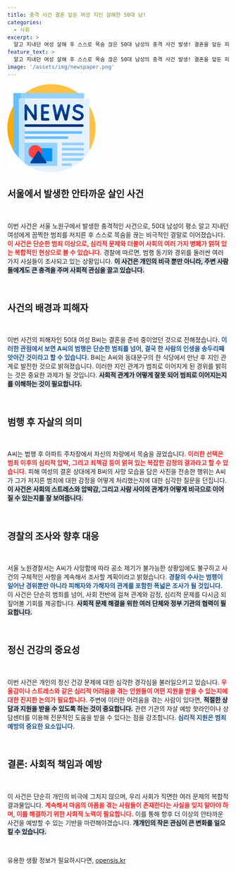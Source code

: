 ```yaml
---
title: 충격 사건 결혼 앞둔 여성 지인 살해한 50대 남!
categories:
  - 사회
excerpt: >
  알고 지내던 여성 살해 후 스스로 목숨 끊은 50대 남성의 충격 사건 발생! 결혼을 앞둔 피해자와의 관계에서 무슨 일이 있었던 걸까? 경찰, 사건의 진상을 파헤치기 위한 수사 착수. 클릭해 더 알아보세요!
feature_text: >
  알고 지내던 여성 살해 후 스스로 목숨 끊은 50대 남성의 충격 사건 발생! 결혼을 앞둔 피해자와의 관계에서 무슨 일이 있었던 걸까? 경찰, 사건의 진상을 파헤치기 위한 수사 착수. 클릭해 더 알아보세요!
image: '/assets/img/newspaper.png'
---
```


<p><img src="/assets/img/newspaper.png" alt="kimp 속보" /></p>

<h2 data-ke-size="size26">서울에서 발생한 안타까운 살인 사건</h2>

<p data-ke-size="size16">&nbsp;</p>

<p>이번 사건은 서울 노원구에서 발생한 충격적인 사건으로, 50대 남성이 평소 알고 지내던 여성에게 끔찍한 범죄를 저지른 후 스스로 목숨을 끊는 비극적인 결말로 이어졌습니다. <b><span style="color: #ee2323;">이 사건은 단순한 범죄 이상으로, 심리적 문제와 더불어 사회의 여러 가지 병폐가 얽혀 있는 복합적인 현상으로 볼 수 있습니다.</span></b> 경찰에 따르면, 범행 동기와 경위를 둘러싼 여러 가지 사실들이 조사되고 있는 상황입니다. <b><span style="background-color: #21538527;">이 사건은 개인의 비극 뿐만 아니라, 주변 사람들에게도 큰 충격을 주며 사회적 관심을 끌고 있습니다.</span></b></p>

<p data-ke-size="size16">&nbsp;</p>

<h2 data-ke-size="size26">사건의 배경과 피해자</h2>

<p data-ke-size="size16">&nbsp;</p>

<p>이번 사건의 피해자인 50대 여성 B씨는 결혼을 준비 중이었던 것으로 전해졌습니다. <b><span style="color: #1a5490;">이러한 관점에서 보면 A씨의 범행은 단순한 범죄를 넘어, 결국 한 사람의 인생을 송두리째 앗아간 것이라고 할 수 있습니다.</span></b> B씨는 A씨와 동대문구의 한 식당에서 만난 후 지인 관계로 발전한 것으로 밝혀졌습니다. 이러한 지인 관계가 범죄로 이어지게 된 경위를 밝히는 것은 중요한 과제가 될 것입니다. <b><span style="background-color: #21538527;">사회적 관계가 어떻게 잘못 되어 범죄로 이어지는지를 이해하는 것이 필요합니다.</span></b></p>

<p data-ke-size="size16">&nbsp;</p>

<h2 data-ke-size="size26">범행 후 자살의 의미</h2>

<p data-ke-size="size16">&nbsp;</p>

<p>A씨는 범행 후 아파트 주차장에서 자신의 차량에서 목숨을 끊었습니다. <b><span style="color: #ee2323;">이러한 선택은 범죄 이후의 심리적 압박, 그리고 죄책감 등이 얽혀 있는 복잡한 감정의 결과라고 할 수 있습니다.</span></b> 피해 여성의 결혼 상대에게 B씨의 사망 모습을 담은 사진을 전송한 행위는 A씨가 그가 저지른 범죄에 대한 감정을 어떻게 처리했는지에 대한 심각한 질문을 던집니다. <b><span style="background-color: #21538527;">이 사건은 사회의 스트레스와 압박감, 그리고 사람 사이의 관계가 어떻게 비극으로 이어질 수 있는지를 잘 보여줍니다.</span></b></p>

<p data-ke-size="size16">&nbsp;</p>

<h2 data-ke-size="size26">경찰의 조사와 향후 대응</h2>

<p data-ke-size="size16">&nbsp;</p>

<p>서울 노원경찰서는 A씨가 사망함에 따라 공소 제기가 불가능한 상황임에도 불구하고 사건의 구체적인 사항을 계속해서 조사할 계획이라고 밝혔습니다. <b><span style="color: #1a5490;">경찰의 수사는 범행이 일어난 경위뿐만 아니라 피해자와 가해자의 관계를 포함한 폭넓은 조사가 될 것입니다.</span></b> 이 사건은 단순히 범죄를 넘어, 사회 전반에 걸쳐 관계와 감정, 심리적 문제를 다시금 되짚어볼 기회를 제공합니다. <b><span style="background-color: #21538527;">사회적 문제 해결을 위한 여러 단체와 정부 기관의 협력이 필요합니다.</span></b></p>

<p data-ke-size="size16">&nbsp;</p>

<h2 data-ke-size="size26">정신 건강의 중요성</h2>

<p data-ke-size="size16">&nbsp;</p>

<p>이번 사건은 개인의 정신 건강 문제에 대한 심각한 경각심을 불러일으키고 있습니다. <b><span style="color: #ee2323;">우울감이나 스트레스와 같은 심리적 어려움을 겪는 인원들이 어떤 지원을 받을 수 있는지에 대한 진지한 논의가 필요합니다.</span></b> 주변에 이러한 어려움을 겪는 사람이 있다면, <b><span style="background-color: #21538527;">적절한 상담과 지원을 받을 수 있도록 하는 것이 중요합니다.</span></b> 관련 기관의 자살 예방 핫라인이나 상담센터를 이용해 전문적인 도움을 받을 수 있다는 점을 강조합니다. <b><span style="color: #1a5490;">심리적 지원은 범죄 예방의 중요한 요소입니다.</span></b></p>

<p data-ke-size="size16">&nbsp;</p>

<h2 data-ke-size="size26">결론: 사회적 책임과 예방</h2>

<p data-ke-size="size16">&nbsp;</p>

<p>이 사건은 단순히 개인의 비극에 그치지 않으며, 우리 사회가 직면한 여러 문제의 복합적 결과물입니다. <b><span style="color: #ee2323;">계속해서 마음의 아픔을 겪는 사람들이 존재한다는 사실을 잊지 말아야 하며, 이를 해결하기 위한 사회적 노력이 필요합니다.</span></b> 이를 통해 향후 더 이상의 안타까운 사건을 예방할 수 있는 기반을 마련해야겠습니다. <b><span style="background-color: #21538527;">개개인의 작은 관심이 큰 변화를 일으킬 수 있습니다.</span></b> </p>

<p data-ke-size="size16">&nbsp;</p>
유용한 생활 정보가 필요하시다면, <a href="https://opensis.kr" rel="dofollow">opensis.kr</a>


